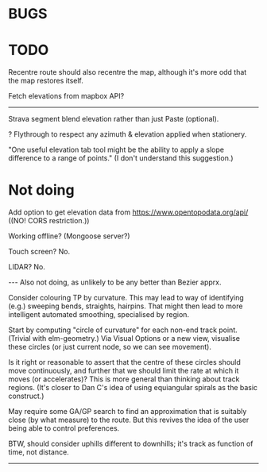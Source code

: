 

# BUGS


# TODO

Recentre route should also recentre the map, although it's more odd that the map restores itself.

Fetch elevations from mapbox API?

---

Strava segment blend elevation rather than just Paste (optional).

? Flythrough to respect any azimuth & elevation applied when stationery.

"One useful elevation tab tool might be the ability to apply a slope difference to a range of points."
(I don't understand this suggestion.)

# Not doing

Add option to get elevation data from https://www.opentopodata.org/api/ ((NO! CORS restriction.))

Working offline? (Mongoose server?)

Touch screen? No.

LIDAR? No.

--- Also not doing, as unlikely to be any better than Bezier apprx.

Consider colouring TP by curvature.
This may lead to way of identifying (e.g.) sweeping bends, straights, hairpins.
That might then lead to more intelligent automated smoothing, specialised by region.

Start by computing "circle of curvature" for each non-end track point. (Trivial with elm-geometry.)
Via Visual Options or a new view, visualise these circles (or just current node, so we can see movement).

Is it right or reasonable to assert that the centre of these circles should move continuously,
and further that we should limit the rate at which it moves (or accelerates)?
This is more general than thinking about track regions.
(It's closer to Dan C's idea of using equiangular spirals as the basic construct.)

May require some GA/GP search to find an approximation that is suitably close (by what measure) to the route.
But this revives the idea of the user being able to control preferences.

BTW, should consider uphills different to downhills; it's track as function of time, not distance.

---

